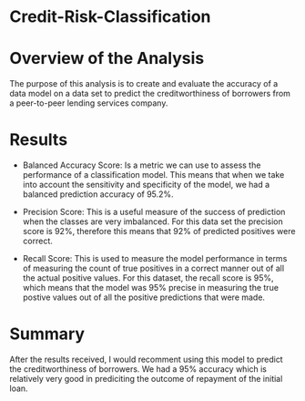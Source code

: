 # Credit-Risk-Classification

# Overview of the Analysis
The purpose of this analysis is to create and evaluate the accuracy of a data model on a data set to predict the creditworthiness of borrowers from a peer-to-peer lending services company. 

# Results
* Balanced Accuracy Score: Is a metric we can use to assess the performance of a classification model. This means that when we take into account the sensitivity and specificity of the model, we had a balanced prediction accuracy of 95.2%.
  
* Precision Score: This is a useful measure of the success of prediction when the classes are very imbalanced. For this data set the precision score is 92%, therefore this means that 92% of predicted positives were correct.

* Recall Score: This is used to measure the model performance in terms of measuring the count of true positives in a correct manner out of all the actual positive values. For this dataset, the recall score is 95%, which means that the model was 95% precise in measuring the true postive values out of all the positive predictions that were made.

# Summary
After the results received, I would recomment using this model to predict the creditworthiness of borrowers. We had a 95% accuracy which is relatively very good in prediciting the outcome of repayment of the initial loan.

